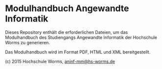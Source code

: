 # Modulhandbuch Angewandte Informatik

Dieses Repository enthält die erforderlichen Dateien, um das
Modulhandbuch des Studiengangs Angewandte Informatik der Hochschule
Worms zu generieren.

Das Modulhandbuch wird im Format PDF, HTML und XML bereitgestellt.

(c) 2015 Hochschule Worms, aninf-mm@hs-worms.de

